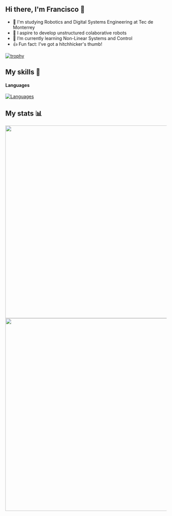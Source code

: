 ## Hi there, I'm Francisco 👋

- :school_satchel: I'm studying Robotics and Digital Systems Engineering at Tec de Monterrey
- :telescope: I aspire to develop unstructured colaborative robots
- :seedling: I’m currently learning Non-Linear Systems and Control
- :+1: Fun fact: I've got a hitchhicker's thumb!

[![trophy](https://github-profile-trophy.vercel.app/?username=Francisco-SP3&theme=discord&column=7&row=1&margin-w=10)](https://github.com/ryo-ma/github-profile-trophy)

## My skills 💪

#### Languages
[![Languages](https://skillicons.dev/icons?i=cpp,py,js,c,rust,latex,matlab)](https://skillicons.dev)

## My stats 📊

<div align ="center">
  <img src="https://github-readme-stats.vercel.app/api?username=Francisco-SP3&show_icons=true&locale=en&theme=holi"  width="600" />
  <div></div>
  <img src="https://github-readme-stats.vercel.app/api/wakatime?username=FSP3&show_icons=true&locale=en&layout=compact&theme=holi" width="600"/>
</div>

<!--
**Francisco-SP3/Francisco-SP3** is a ✨ _special_ ✨ repository because its `README.md` (this file) appears on your GitHub profile.

Here are some ideas to get you started:

- 🔭 I’m currently working on ...
- 🌱 I’m currently learning ...
- 👯 I’m looking to collaborate on ...
- 🤔 I’m looking for help with ...
- 💬 Ask me about ...
- 📫 How to reach me: ...
- 😄 Pronouns: ...
- ⚡ Fun fact: ...
-->
